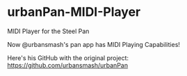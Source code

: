 # urbanPan-MIDI-Player
MIDI Player for the Steel Pan

Now @urbansmash's pan app has MIDI Playing Capabilities!

Here's his GitHub with the original project:
https://github.com/urbansmash/urbanPan
